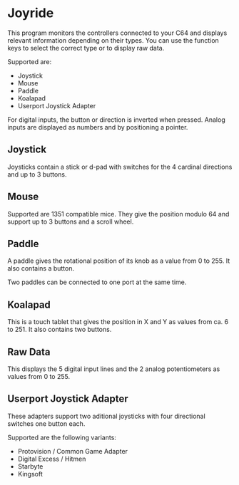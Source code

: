 # Joyride

This program monitors the controllers connected to your C64 and displays relevant information depending on their types. You can use the function keys to select the correct type or to display raw data.

Supported are:

- Joystick
- Mouse
- Paddle
- Koalapad
- Userport Joystick Adapter

For digital inputs, the button or direction is inverted when pressed. Analog inputs are displayed as numbers and by positioning a pointer.


## Joystick

Joysticks contain a stick or d-pad with switches for the 4 cardinal directions and up to 3 buttons.


## Mouse

Supported are 1351 compatible mice. They give the position modulo 64 and support up to 3 buttons and a scroll wheel.


## Paddle

A paddle gives the rotational position of its knob as a value from 0 to 255. It also contains a button.

Two paddles can be connected to one port at the same time.


## Koalapad

This is a touch tablet that gives the position in X and Y as values from ca. 6 to 251. It also contains two buttons.


## Raw Data

This displays the 5 digital input lines and the 2 analog potentiometers as values from 0 to 255.


## Userport Joystick Adapter

These adapters support two aditional joysticks with four directional switches one button each.

Supported are the following variants:

- Protovision / Common Game Adapter
- Digital Excess / Hitmen
- Starbyte
- Kingsoft